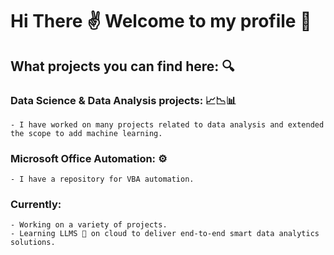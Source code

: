 # Hi There ✌ Welcome to my profile 🤝

## What projects you can find here: 🔍

### Data Science & Data Analysis projects: 📈📉📊
    - I have worked on many projects related to data analysis and extended the scope to add machine learning.

### Microsoft Office Automation: ⚙
    - I have a repository for VBA automation.

### Currently: 
    - Working on a variety of projects.
    - Learning LLMS 🎉 on cloud to deliver end-to-end smart data analytics solutions. 

